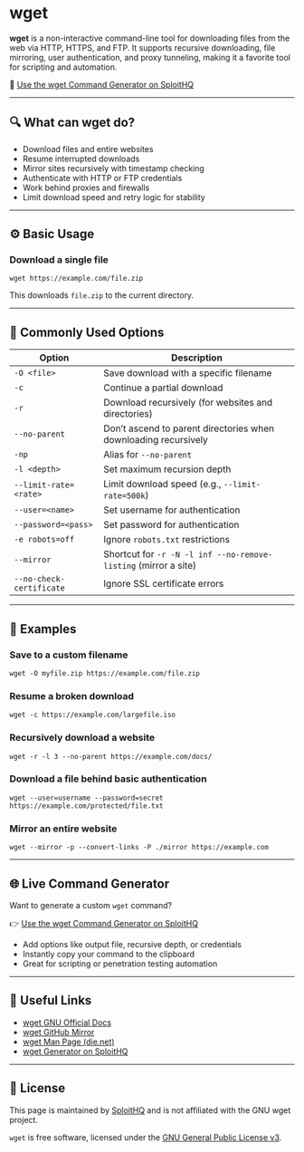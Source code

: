 # wget

**wget** is a non-interactive command-line tool for downloading files from the web via HTTP, HTTPS, and FTP. It supports recursive downloading, file mirroring, user authentication, and proxy tunneling, making it a favorite tool for scripting and automation.

🔗 [Use the wget Command Generator on SploitHQ](https://sploithq.com/wget)

---

## 🔍 What can wget do?

- Download files and entire websites
- Resume interrupted downloads
- Mirror sites recursively with timestamp checking
- Authenticate with HTTP or FTP credentials
- Work behind proxies and firewalls
- Limit download speed and retry logic for stability

---

## ⚙️ Basic Usage

### Download a single file
```
wget https://example.com/file.zip
```

This downloads `file.zip` to the current directory.

---

## 🧰 Commonly Used Options

| Option                  | Description                                                       |
|--------------------------|-------------------------------------------------------------------|
| `-O <file>`              | Save download with a specific filename                           |
| `-c`                     | Continue a partial download                                      |
| `-r`                     | Download recursively (for websites and directories)              |
| `--no-parent`            | Don’t ascend to parent directories when downloading recursively  |
| `-np`                    | Alias for `--no-parent`                                          |
| `-l <depth>`             | Set maximum recursion depth                                      |
| `--limit-rate=<rate>`    | Limit download speed (e.g., `--limit-rate=500k`)                 |
| `--user=<name>`          | Set username for authentication                                  |
| `--password=<pass>`      | Set password for authentication                                  |
| `-e robots=off`          | Ignore `robots.txt` restrictions                                 |
| `--mirror`               | Shortcut for `-r -N -l inf --no-remove-listing` (mirror a site)  |
| `--no-check-certificate` | Ignore SSL certificate errors                                    |

---

## 🧪 Examples

### Save to a custom filename
```
wget -O myfile.zip https://example.com/file.zip
```

### Resume a broken download
```
wget -c https://example.com/largefile.iso
```

### Recursively download a website
```
wget -r -l 3 --no-parent https://example.com/docs/
```

### Download a file behind basic authentication
```
wget --user=username --password=secret https://example.com/protected/file.txt
```

### Mirror an entire website
```
wget --mirror -p --convert-links -P ./mirror https://example.com
```

---

## 🌐 Live Command Generator

Want to generate a custom `wget` command?

👉 [Use the wget Command Generator on SploitHQ](https://sploithq.com/wget)

- Add options like output file, recursive depth, or credentials
- Instantly copy your command to the clipboard
- Great for scripting or penetration testing automation

---

## 🔗 Useful Links

- [wget GNU Official Docs](https://www.gnu.org/software/wget/)
- [wget GitHub Mirror](https://github.com/mirror/wget)
- [wget Man Page (die.net)](https://linux.die.net/man/1/wget)
- [wget Generator on SploitHQ](https://sploithq.com/wget)

---

## 📄 License

This page is maintained by [SploitHQ](https://sploithq.com) and is not affiliated with the GNU wget project.

`wget` is free software, licensed under the [GNU General Public License v3](https://www.gnu.org/licenses/gpl-3.0.html).
